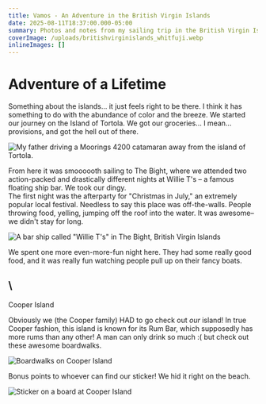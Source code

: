 ```yaml
---
title: Vamos - An Adventure in the British Virgin Islands
date: 2025-08-11T18:37:00.000-05:00
summary: Photos and notes from my sailing trip in the British Virgin Islands.
coverImage: /uploads/britishvirginislands_whitfuji.webp
inlineImages: []
---
```

# Adventure of a Lifetime

Something about the islands... it just feels right to be there. I think it has something to do with the abundance of color and the breeze. We started our journey on the Island of Tortola. We got our groceries... I mean... provisions, and got the hell out of there.

![My father driving a Moorings 4200 catamaran away from the island of Tortola.](/uploads/dscf2447.webp "Captain Keith W. Cooper")

From here it was smoooooth sailing to The Bight, where we attended two action-packed and drastically different nights at Willie T's – a famous floating ship bar. We took our dingy.\
The first night was the afterparty for "Christmas in July," an extremely popular local festival. Needless to say this place was off-the-walls. People throwing food, yelling, jumping off the roof into the water. It was awesome–we didn't stay for long.

![A bar ship called "Willie T's" in The Bight, British Virgin Islands](/uploads/willie-ts.webp "Willie T's")

We spent one more even-more-fun night here. They had some really good food, and it was really fun watching people pull up on their fancy boats. 

## \
Cooper Island

Obviously we (the Cooper family) HAD to go check out *our* island! In true Cooper fashion, this island is known for its Rum Bar, which supposedly has more rums than any other! A man can only drink so much :( but check out these awesome boardwalks.

![Boardwalks on Cooper Island](/uploads/boardwalks.webp "Cooper Island Boardwalks")

Bonus points to whoever can find our sticker! We hid it right on the beach. 

![Sticker on a board at Cooper Island](/uploads/sticker.webp "Cooper Island Geocache lol")
